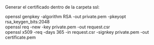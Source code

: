 Generar el certificado dentro de la carpeta ssl:

openssl genpkey -algorithm RSA -out private.pem -pkeyopt rsa_keygen_bits:2048  
openssl req -new -key private.pem -out request.csr  
openssl x509 -req -days 365 -in request.csr -signkey private.pem -out certificate.pem  

